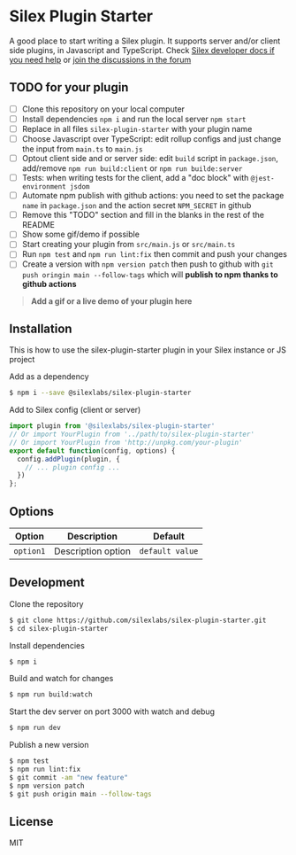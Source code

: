 # Silex Plugin Starter

A good place to start writing a Silex plugin. It supports server and/or client side plugins, in Javascript and TypeScript. Check [Silex developer docs if you need help](https://docs.silex.me/en/dev) or [join the discussions in the forum](https://community.silex.me/)

## TODO for your plugin

* [ ] Clone this repository on your local computer
* [ ] Install dependencies `npm i` and run the local server `npm start`
* [ ] Replace in all files `silex-plugin-starter` with your plugin name
* [ ] Choose Javascript over TypeScript: edit rollup configs and just change the input from `main.ts` to `main.js`
* [ ] Optout client side and or server side: edit `build` script in `package.json`, add/remove `npm run build:client` or `npm run builde:server`
* [ ] Tests: when writing tests for the client, add a "doc block" with `@jest-environment jsdom`
* [ ] Automate npm publish with github actions: you need to set the package `name` in `package.json` and the action secret `NPM_SECRET` in github
* [ ] Remove this "TODO" section and fill in the blanks in the rest of the README
* [ ] Show some gif/demo if possible
* [ ] Start creating your plugin from `src/main.js` or `src/main.ts`
* [ ] Run `npm test` and `npm run lint:fix` then commit and push your changes
* [ ] Create a version with `npm version patch` then push to github with `git push oringin main --follow-tags` which will **publish to npm thanks to github actions**

> **Add a gif or a live demo of your plugin here**

## Installation

This is how to use the silex-plugin-starter plugin in your Silex instance or JS project

Add as a dependency

```bash
$ npm i --save @silexlabs/silex-plugin-starter
```

Add to Silex config (client or server)

```js
import plugin from '@silexlabs/silex-plugin-starter'
// Or import YourPlugin from '../path/to/silex-plugin-starter'
// Or import YourPlugin from 'http://unpkg.com/your-plugin'
export default function(config, options) {
  config.addPlugin(plugin, {
    // ... plugin config ...
  })
};
```

## Options

|Option|Description|Default|
|-|-|-
|`option1`|Description option|`default value`|

## Development

Clone the repository

```sh
$ git clone https://github.com/silexlabs/silex-plugin-starter.git
$ cd silex-plugin-starter
```

Install dependencies

```sh
$ npm i
```

Build and watch for changes

```sh
$ npm run build:watch
```

Start the dev server on port 3000 with watch and debug

```sh
$ npm run dev
```

Publish a new version

```sh
$ npm test
$ npm run lint:fix
$ git commit -am "new feature"
$ npm version patch
$ git push origin main --follow-tags
```

## License

MIT